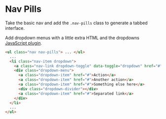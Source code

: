 # Nav Pills

Take the basic nav and add the `.nav-pills` class to generate a tabbed interface.

Add dropdown menus with a little extra HTML and the dropdowns [JavaScript plugin](https://getbootstrap.com/docs/4.0/components/dropdowns/#usage).

<!-- STORY -->

```html
<ul class="nav nav-pills"> ... </ul>
  ...
  <li class="nav-item dropdown">
    <a class="nav-link dropdown-toggle" data-toggle="dropdown" href="#" role="button" aria-haspopup="true" aria-expanded="false">Dropdown</a>
    <div class="dropdown-menu">
      <a class="dropdown-item" href="#">Action</a>
      <a class="dropdown-item" href="#">Another action</a>
      <a class="dropdown-item" href="#">Something else here</a>
      <div class="dropdown-divider"></div>
      <a class="dropdown-item" href="#">Separated link</a>
    </div>
  </li>
  ...
</ul>
```
